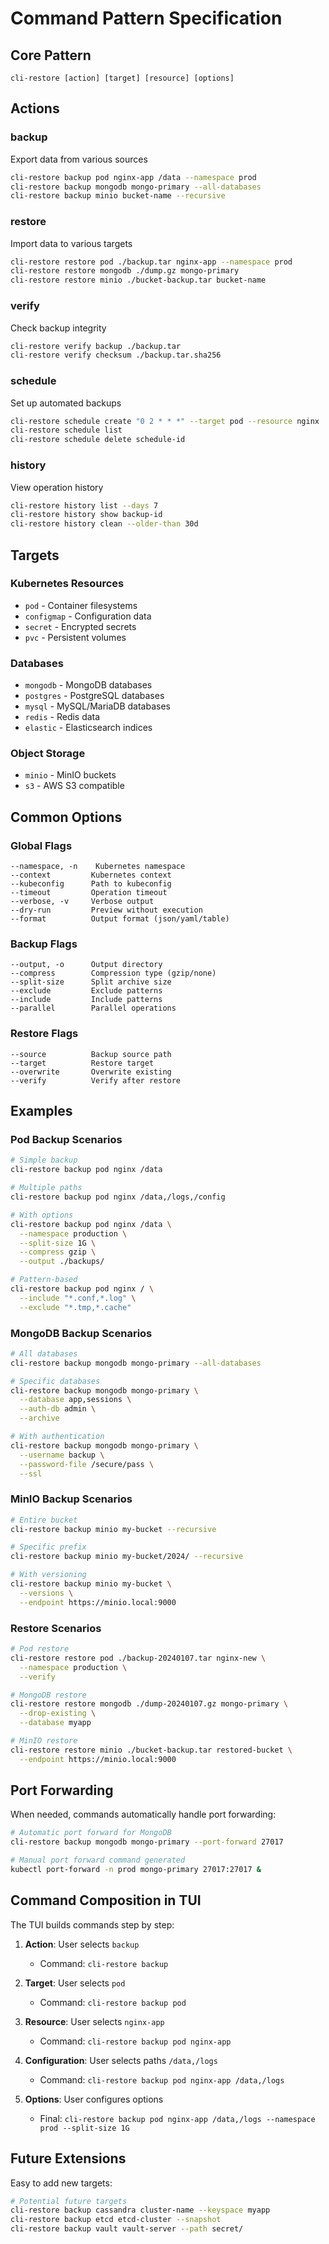 # Command Pattern Specification

## Core Pattern
```
cli-restore [action] [target] [resource] [options]
```

## Actions

### backup
Export data from various sources
```bash
cli-restore backup pod nginx-app /data --namespace prod
cli-restore backup mongodb mongo-primary --all-databases
cli-restore backup minio bucket-name --recursive
```

### restore
Import data to various targets
```bash
cli-restore restore pod ./backup.tar nginx-app --namespace prod
cli-restore restore mongodb ./dump.gz mongo-primary
cli-restore restore minio ./bucket-backup.tar bucket-name
```

### verify
Check backup integrity
```bash
cli-restore verify backup ./backup.tar
cli-restore verify checksum ./backup.tar.sha256
```

### schedule
Set up automated backups
```bash
cli-restore schedule create "0 2 * * *" --target pod --resource nginx
cli-restore schedule list
cli-restore schedule delete schedule-id
```

### history
View operation history
```bash
cli-restore history list --days 7
cli-restore history show backup-id
cli-restore history clean --older-than 30d
```

## Targets

### Kubernetes Resources
- `pod` - Container filesystems
- `configmap` - Configuration data
- `secret` - Encrypted secrets
- `pvc` - Persistent volumes

### Databases
- `mongodb` - MongoDB databases
- `postgres` - PostgreSQL databases
- `mysql` - MySQL/MariaDB databases
- `redis` - Redis data
- `elastic` - Elasticsearch indices

### Object Storage
- `minio` - MinIO buckets
- `s3` - AWS S3 compatible

## Common Options

### Global Flags
```
--namespace, -n    Kubernetes namespace
--context         Kubernetes context
--kubeconfig      Path to kubeconfig
--timeout         Operation timeout
--verbose, -v     Verbose output
--dry-run         Preview without execution
--format          Output format (json/yaml/table)
```

### Backup Flags
```
--output, -o      Output directory
--compress        Compression type (gzip/none)
--split-size      Split archive size
--exclude         Exclude patterns
--include         Include patterns
--parallel        Parallel operations
```

### Restore Flags
```
--source          Backup source path
--target          Restore target
--overwrite       Overwrite existing
--verify          Verify after restore
```

## Examples

### Pod Backup Scenarios
```bash
# Simple backup
cli-restore backup pod nginx /data

# Multiple paths
cli-restore backup pod nginx /data,/logs,/config

# With options
cli-restore backup pod nginx /data \
  --namespace production \
  --split-size 1G \
  --compress gzip \
  --output ./backups/

# Pattern-based
cli-restore backup pod nginx / \
  --include "*.conf,*.log" \
  --exclude "*.tmp,*.cache"
```

### MongoDB Backup Scenarios
```bash
# All databases
cli-restore backup mongodb mongo-primary --all-databases

# Specific databases
cli-restore backup mongodb mongo-primary \
  --database app,sessions \
  --auth-db admin \
  --archive

# With authentication
cli-restore backup mongodb mongo-primary \
  --username backup \
  --password-file /secure/pass \
  --ssl
```

### MinIO Backup Scenarios
```bash
# Entire bucket
cli-restore backup minio my-bucket --recursive

# Specific prefix
cli-restore backup minio my-bucket/2024/ --recursive

# With versioning
cli-restore backup minio my-bucket \
  --versions \
  --endpoint https://minio.local:9000
```

### Restore Scenarios
```bash
# Pod restore
cli-restore restore pod ./backup-20240107.tar nginx-new \
  --namespace production \
  --verify

# MongoDB restore
cli-restore restore mongodb ./dump-20240107.gz mongo-primary \
  --drop-existing \
  --database myapp

# MinIO restore
cli-restore restore minio ./bucket-backup.tar restored-bucket \
  --endpoint https://minio.local:9000
```

## Port Forwarding

When needed, commands automatically handle port forwarding:
```bash
# Automatic port forward for MongoDB
cli-restore backup mongodb mongo-primary --port-forward 27017

# Manual port forward command generated
kubectl port-forward -n prod mongo-primary 27017:27017 &
```

## Command Composition in TUI

The TUI builds commands step by step:

1. **Action**: User selects `backup`
   - Command: `cli-restore backup`

2. **Target**: User selects `pod`
   - Command: `cli-restore backup pod`

3. **Resource**: User selects `nginx-app`
   - Command: `cli-restore backup pod nginx-app`

4. **Configuration**: User selects paths `/data,/logs`
   - Command: `cli-restore backup pod nginx-app /data,/logs`

5. **Options**: User configures options
   - Final: `cli-restore backup pod nginx-app /data,/logs --namespace prod --split-size 1G`

## Future Extensions

Easy to add new targets:
```bash
# Potential future targets
cli-restore backup cassandra cluster-name --keyspace myapp
cli-restore backup etcd etcd-cluster --snapshot
cli-restore backup vault vault-server --path secret/
```